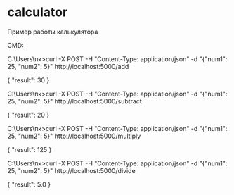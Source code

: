 # calculator

Пример работы калькулятора

CMD:

C:\Users\пк>curl -X POST -H "Content-Type: application/json" -d "{\"num1\": 25, \"num2\": 5}" http://localhost:5000/add

{
  "result": 30
}

C:\Users\пк>curl -X POST -H "Content-Type: application/json" -d "{\"num1\": 25, \"num2\": 5}" http://localhost:5000/subtract

{
  "result": 20
}

C:\Users\пк>curl -X POST -H "Content-Type: application/json" -d "{\"num1\": 25, \"num2\": 5}" http://localhost:5000/multiply

{
  "result": 125
}

C:\Users\пк>curl -X POST -H "Content-Type: application/json" -d "{\"num1\": 25, \"num2\": 5}" http://localhost:5000/divide

{
  "result": 5.0
}
